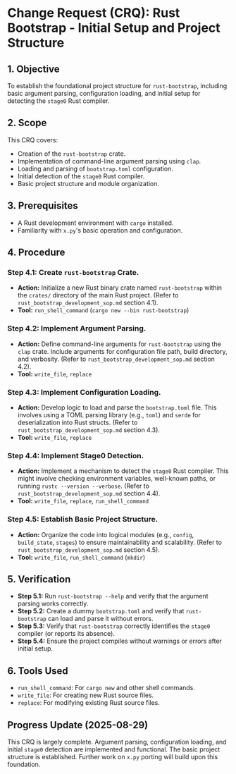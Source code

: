 # Change Request (CRQ): Rust Bootstrap - Initial Setup and Project Structure

## 1. Objective
To establish the foundational project structure for `rust-bootstrap`, including basic argument parsing, configuration loading, and initial setup for detecting the `stage0` Rust compiler.

## 2. Scope
This CRQ covers:
*   Creation of the `rust-bootstrap` crate.
*   Implementation of command-line argument parsing using `clap`.
*   Loading and parsing of `bootstrap.toml` configuration.
*   Initial detection of the `stage0` Rust compiler.
*   Basic project structure and module organization.

## 3. Prerequisites
*   A Rust development environment with `cargo` installed.
*   Familiarity with `x.py`'s basic operation and configuration.

## 4. Procedure

### Step 4.1: Create `rust-bootstrap` Crate.
*   **Action:** Initialize a new Rust binary crate named `rust-bootstrap` within the `crates/` directory of the main Rust project. (Refer to `rust_bootstrap_development_sop.md` section 4.1).
*   **Tool:** `run_shell_command` (`cargo new --bin rust-bootstrap`)

### Step 4.2: Implement Argument Parsing.
*   **Action:** Define command-line arguments for `rust-bootstrap` using the `clap` crate. Include arguments for configuration file path, build directory, and verbosity. (Refer to `rust_bootstrap_development_sop.md` section 4.2).
*   **Tool:** `write_file`, `replace`

### Step 4.3: Implement Configuration Loading.
*   **Action:** Develop logic to load and parse the `bootstrap.toml` file. This involves using a TOML parsing library (e.g., `toml`) and `serde` for deserialization into Rust structs. (Refer to `rust_bootstrap_development_sop.md` section 4.3).
*   **Tool:** `write_file`, `replace`

### Step 4.4: Implement Stage0 Detection.
*   **Action:** Implement a mechanism to detect the `stage0` Rust compiler. This might involve checking environment variables, well-known paths, or running `rustc --version --verbose`. (Refer to `rust_bootstrap_development_sop.md` section 4.4).
*   **Tool:** `write_file`, `replace`, `run_shell_command`

### Step 4.5: Establish Basic Project Structure.
*   **Action:** Organize the code into logical modules (e.g., `config`, `build_state`, `stages`) to ensure maintainability and scalability. (Refer to `rust_bootstrap_development_sop.md` section 4.5).
*   **Tool:** `write_file`, `run_shell_command` (`mkdir`)

## 5. Verification
*   **Step 5.1:** Run `rust-bootstrap --help` and verify that the argument parsing works correctly.
*   **Step 5.2:** Create a dummy `bootstrap.toml` and verify that `rust-bootstrap` can load and parse it without errors.
*   **Step 5.3:** Verify that `rust-bootstrap` correctly identifies the `stage0` compiler (or reports its absence).
*   **Step 5.4:** Ensure the project compiles without warnings or errors after initial setup.

## 6. Tools Used
*   `run_shell_command`: For `cargo new` and other shell commands.
*   `write_file`: For creating new Rust source files.
*   `replace`: For modifying existing Rust source files.

## Progress Update (2025-08-29)
This CRQ is largely complete. Argument parsing, configuration loading, and initial `stage0` detection are implemented and functional. The basic project structure is established. Further work on `x.py` porting will build upon this foundation.